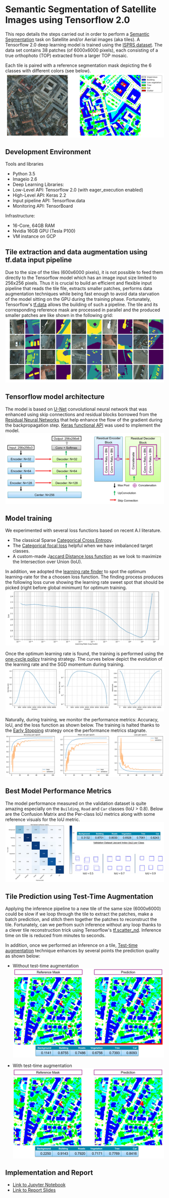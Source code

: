 # Semantic Segmentation of Satellite Images using Tensorflow 2.0
This repo details the steps carried out in order to perform a [Semantic Segmentation](https://nanonets.com/blog/semantic-image-segmentation-2020/) task on Satellite and/or Aerial images (aka tiles). A Tensorflow 2.0 deep learning model is trained using the [ISPRS dataset](https://www2.isprs.org/commissions/comm2/wg4/benchmark/2d-sem-label-potsdam/). The data set contains 38 patches (of 6000x6000 pixels), each consisting of a true orthophoto (TOP) extracted from a larger TOP mosaic. 

Each tile is paired with a reference segmentation mask depicting the 6 classes with different colors (see below).
![example](/images/isprs-example-tile-mask.JPG)

## Development Environment
Tools and libraries
- Python 3.5
- Imageio 2.6
- Deep Learning Libraries:
- Low-Level API: Tensorflow 2.0 (with eager_execution enabled)
- High-Level API: Keras 2.2
- Input pipeline API: Tensorflow.data
- Monitoring API: TensorBoard

Infrastructure:
- 16-Core, 64GB RAM
- Nvidia 16GB GPU (Tesla P100)
- VM instance on GCP 



## Tile extraction and data augmentation using tf.data input pipeline
Due to the size of the tiles (600x6000 pixels), it is not possible to feed them directly to the Tensorflow model which has an image input size limited to 256x256 pixels. Thus it is crucial to build an efficient and flexible input pipeline that reads the tile file, extracts smaller patches, performs data augmentation techniques while being fast enough to avoid data starvation of the model sitting on the GPU during the training phase. Fortunately, Tensorflow's [tf.data](https://www.tensorflow.org/guide/data) allows the building of such a pipeline. The tile and its corresponding reference mask are processed in parallel and the produced smaller patches are like shown in the following grid:
![example](/images/tile-patching.png)
## Tensorflow model architecture
The model is based on [U-Net](https://en.wikipedia.org/wiki/U-Net) convolutional neural network that was enhanced using skip connections and residual blocks borrowed from the [Residual Neural Networks](https://en.wikipedia.org/wiki/Residual_neural_network) that help enhance the flow of the gradient during the backpropagation step. [Keras functional API](https://www.tensorflow.org/guide/keras/functional) was used to implement the model.
![example](/images/model-arch.JPG)
## Model training
We experimented with several loss functions based on recent A.I literature.
- The classical Sparse [Categorical Cross Entropy](https://www.tensorflow.org/api_docs/python/tf/keras/losses/CategoricalCrossentropy).
- The [Categorical focal loss](https://arxiv.org/pdf/1708.02002.pdf) helpful when we have imbalanced target classes.
- A custom-made J[accard Distance loss function](https://arxiv.org/abs/1908.03851) as we look to maximize the Intersection over Union (IoU).

In addition, we adopted the [learning rate finder](https://arxiv.org/abs/1506.01186) to spot the optimum learning-rate for the a choosen loss function. The finding process produces the following loss curve showing the learning rate sweet spot that should be picked (right before global minimum) for optimum training.
![example](/images/learning-rate-finder.JPG)

Once the optimum learning rate is found, the training is performed using the [one-cycle policy](https://arxiv.org/abs/1708.07120) training strategy. The curves below depict the evolution of the learning rate and the SGD momentum during training.
![example](/images/one-cycle-training-policy.JPG)

Naturally, during training, we monitor the performance metrics: Accuracy, IoU, and the loss function as shown below. The training is halted thanks to the [Early Stopping](https://www.tensorflow.org/api_docs/python/tf/keras/callbacks/EarlyStopping) strategy once the performance metrics stagnate.
![example](/images/trainin-metrics.png)
## Best Model Performance Metrics
The model performance measured on the validation dataset is quite amazing especially on the `Building`, `Road` and `Car` classes (IoU > 0.8). Below are the Confusion Matrix and the Per-class IoU metrics along with some reference visuals for the IoU metric.
![example](/images/validation-ds-metrics.JPG)
## Tile Prediction using Test-Time Augmentation
Applying the inference pipeline to a new tile of the same size (6000x6000) could be slow if we loop through the tile to extract the patches, make  a batch prediction, and stitch them  together the patches to reconstruct the tile. Fortunately, can we perfrom such inference without any loop thanks to a clever tile reconstruction trick using Tensorflow's [tf.scatter_nd](https://www.tensorflow.org/api_docs/python/tf/scatter_nd). Inference time on tile is reduced from minutes to seconds. 

In addition, once we performed an inference on a tile, [Test-time augmentation](https://arxiv.org/abs/2011.11156) technique enhances by several points the prediction quality as shown below:
- Without test-time augmentation
![example](/images/tile-pred-no-tsa.JPG)

- With test-time augmentation
![example](/images/tile-pred-with-tsa.JPG)

## Implementation and Report
- [Link to Jupyter Notebook](Prototype_Segmenter.ipynb)
- [Link to Report Slides](Maher%20SEBAI%20internship%20presentation.pdf)
